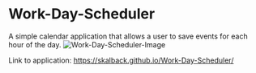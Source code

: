 # Work-Day-Scheduler
A simple calendar application that allows a user to save events for each hour of the day. 
![Work-Day-Scheduler-Image](https://skalback.github.io/Work-Day-Scheduler/assets/scheduler.PNG)


Link to application: https://skalback.github.io/Work-Day-Scheduler/

